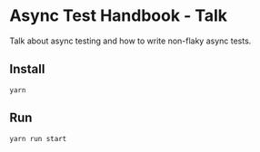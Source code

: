 # Async Test Handbook - Talk

Talk about async testing and how to write non-flaky async tests.

## Install

`yarn`

## Run

`yarn run start`
